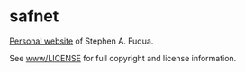 # safnet

[Personal website](https://www.safnet.com) of Stephen A. Fuqua.

See [www/LICENSE](LICENSE) for full copyright and license information.
